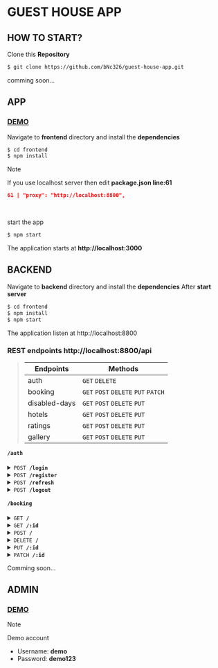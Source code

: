 # GUEST HOUSE APP

## HOW TO START?

Clone this **Repository**

```bash
$ git clone https://github.com/bNc326/guest-house-app.git
```

comming soon...

## APP

### [DEMO](https://guest-house-app.onrender.com/)

Navigate to **frontend** directory and install the **dependencies**

```bash
$ cd frontend
$ npm install
```

> [!NOTE]
> If you use localhost server then edit **package.json line:61**
>
> ```json
> 61 | "proxy": "http://localhost:8800",
> ```
>
> &nbsp;

start the app

```bash
$ npm start
```

The application starts at **http://localhost:3000**

## BACKEND

Navigate to **backend** directory and install the
**dependencies** After **start server**

```bash
$ cd frontend
$ npm install
$ npm start
```

The application listen at http://localhost:8800

### REST endpoints http://localhost:8800/api

> | Endpoints     | Methods                                                                                    |
> | ------------- | ------------------------------------------------------------------------------------------ |
> | auth          | <code>GET</code> <code>DELETE</code>                                                       |
> | booking       | <code>GET</code> <code>POST</code> <code>DELETE</code> <code>PUT</code> <code>PATCH</code> |
> | disabled-days | <code>GET</code> <code>POST</code> <code>DELETE</code> <code>PUT</code>                    |
> | hotels        | <code>GET</code> <code>POST</code> <code>DELETE</code> <code>PUT</code>                    |
> | ratings       | <code>GET</code> <code>POST</code> <code>DELETE</code> <code>PUT</code>                    |
> | gallery       | <code>GET</code> <code>POST</code> <code>DELETE</code> <code>PUT</code>                    |

<summary><code><b>/auth</b></code></summary>
<br>
<details><summary><code>POST <b>/login</b></code></summary>

#### Params

> None

#### Body

> | name         | datatype | required |
> | ------------ | -------- | -------- |
> | `"username"` | `string` | true     |
> | `"password"` | `string` | true     |

#### Responses

> | http code | content-type       | response                                                                                   |
> | --------- | ------------------ | ------------------------------------------------------------------------------------------ |
> | `200`     | `application/json` | return `user`                                                                              |
> | `404`     | `application/json` | `{"success": false, "status": "404", "message" : "A felhasználó nem található!"}`          |
> | `404`     | `application/json` | `{"success": false, "status": "404", "message" : "Helytelen felhasználónév vagy jelszó!"}` |

</details>
<details><summary><code>POST <b>/register</b></code></summary>

#### Params

> None

#### Body

> | name         | datatype | required |
> | ------------ | -------- | -------- |
> | `"username"` | `string` | true     |
> | `"email"`    | `string` | true     |
> | `"password"` | `string` | true     |

#### Responses

> | http code | content-type | response              |
> | --------- | ------------ | --------------------- |
> | `200`     | `string`     | User has been created |

</details>
<details><summary><code>POST <b>/refresh</b></code></summary>

#### Params

> None

#### Body

> None

#### Responses

> | http code | content-type       | response                                                               |
> | --------- | ------------------ | ---------------------------------------------------------------------- |
> | `200`     | `application/json` | `{ "success": true, "status": "200", "accessToken" }`                  |
> | `401`     | `application/json` | `{ "status": "401", "message": "Nincs refresh token!" }`               |
> | `403`     | `application/json` | `{ "status": "403", "message": "Nem található ilyen refresh token!" }` |
> | `403`     | `application/json` | `{ "status": "403", "message": "Nem érvényes a refresh token!" }`      |

</details>
<details><summary><code>POST <b>/logout</b></code></summary>

#### Params

> None

#### Body

> | name                     | datatype | required |
> | ------------------------ | -------- | -------- |
> | `"token(refresh token)"` | `string` | true     |

#### Responses

> | http code | content-type       | response                                                                       |
> | --------- | ------------------ | ------------------------------------------------------------------------------ |
> | `204`     | `application/json` | `{ "success": true, "status": "204", "message": "Sikeresen kijelentkeztél!" }` |

</details>
<br>
<summary><code><b>/booking</b></code></summary>
<br>
<details><summary><code>GET <b>/</b></code></summary>

#### Params

> None

#### Queries

> | name    | datatype                | required |
> | ------- | ----------------------- | -------- |
> | `hotel` | `string(ref hotel _id)` | true     |

#### Body

> None

#### Responses

> | http code | content-type       | response         |
> | --------- | ------------------ | ---------------- |
> | `200`     | `application/json` | `Array<booking>` |

</details>
<details><summary><code>GET <b>/:id</b></code></summary>

#### Params

> | name  | datatype                  | required |
> | ----- | ------------------------- | -------- |
> | `:id` | `string(ref booking _id)` | true     |

#### Queries

> | name    | datatype                   | required |
> | ------- | -------------------------- | -------- |
> | `hotel` | `string(ref any hotel id)` | true     |

#### Body

> None

#### Responses

> | http code | content-type       | response                                                                                                   |
> | --------- | ------------------ | ---------------------------------------------------------------------------------------------------------- |
> | `200`     | `application/json` | `booking` obj                                                                                              |
> | `404`     | `application/json` | `{ "success": false, "status": 404, "message": "Nem található a {id} azonosítójú foglalás!", "id": {id} }` |

</details>
<details><summary><code>POST <b>/</b></code></summary>

#### Params

> None

#### Queries

> | name    | datatype                | required |
> | ------- | ----------------------- | -------- |
> | `hotel` | `string(ref hotel _id)` | true     |

#### Body

> | name            | datatype                                  | required |
> | --------------- | ----------------------------------------- | -------- |
> | `startDate`     | `Date`                                    | true     |
> | `endDate`       | `Date`                                    | true     |
> | `name`          | `string`                                  | true     |
> | `email`         | `string`                                  | true     |
> | `phone`         | `string`                                  | true     |
> | `country`       | `string`                                  | true     |
> | `postalCode`    | `number(int32)`                           | true     |
> | `city`          | `string`                                  | true     |
> | `street`        | `string`                                  | true     |
> | `nightAmount`   | `number(int32)`                           | true     |
> | `personsAmount` | `number(int32)`                           | true     |
> | `EUR`           | `number(int32)`                           | true     |
> | `HUF`           | `number(int32)`                           | true     |
> | `status`        | `string(Accepted \| Pending  \| Ejected)` | true     |

#### Responses

> | http code | content-type       | response                                                                                                            |
> | --------- | ------------------ | ------------------------------------------------------------------------------------------------------------------- |
> | `201`     | `application/json` | `{ success: true, status: 201, message: "A foglalás adminisztrátor általi jóváhagyásra vár!", id: {ObjectId(id)} }` |

</details>
<details><summary><code>DELETE <b>/</b></code></summary>

#### Params

> None

#### Body

> | name        | datatype   | required |
> | ----------- | ---------- | -------- |
> | `Array<id>` | `string[]` | true     |

#### Headers

> | name            | value          | required |
> | --------------- | -------------- | -------- |
> | `Authorization` | Bearer `token` | true     |

#### Responses

> | http code | content-type       | response                                                                                                 |
> | --------- | ------------------ | -------------------------------------------------------------------------------------------------------- |
> | `201`     | `application/json` | `{ "success": true, "status": 201, "message": "Sikeresen törölted a foglalást/okat!", "id": Array<id> }` |

</details>
<details><summary><code>PUT <b>/:id</b></code></summary>

#### Params

> | name  | datatype                  | required |
> | ----- | ------------------------- | -------- |
> | `:id` | `string(ref booking _id)` | true     |

#### Queries

> | name    | datatype                   | required |
> | ------- | -------------------------- | -------- |
> | `hotel` | `string(ref any hotel id)` | true     |

#### Body

> | name           | datatype           | required |
> | -------------- | ------------------ | -------- |
> | `Obj<booking>` | `obj(ref booking)` | true     |

#### Headers

> | name            | value          | required |
> | --------------- | -------------- | -------- |
> | `Authorization` | Bearer `token` | true     |

#### Responses

> | http code | content-type       | response                                                                                                              |
> | --------- | ------------------ | --------------------------------------------------------------------------------------------------------------------- |
> | `201`     | `application/json` | `{ "success": true, "status": 204, "message": "Sikeresen szerkesztetted a {id} azonosítójú foglalást!" , "id": {id}}` |

</details>
<details><summary><code>PATCH <b>/:id</b></code></summary>

#### Params

> | name  | datatype                  | required |
> | ----- | ------------------------- | -------- |
> | `:id` | `string(ref booking _id)` | true     |

#### Queries

> | name    | datatype                   | required |
> | ------- | -------------------------- | -------- |
> | `hotel` | `string(ref any hotel id)` | true     |

#### Body

> | name           | datatype           | required |
> | -------------- | ------------------ | -------- |
> | `Obj<booking>` | `obj(ref booking)` | true     |

#### Headers

> | name            | value          | required |
> | --------------- | -------------- | -------- |
> | `Authorization` | Bearer `token` | true     |

#### Responses

> | http code | content-type       | response                                                                                               |
> | --------- | ------------------ | ------------------------------------------------------------------------------------------------------ |
> | `201`     | `application/json` | `{ "success": true, "status": 201, "message": "Sikeresen elfogadtad/elutatsítottad a foglalást/okat!"` |

</details>

Comming soon...

## ADMIN

### [DEMO](https://guest-house-admin.onrender.com/)

> [!NOTE]
> Demo account
>
> - Username: **demo**<br>
> - Password: **demo123**
